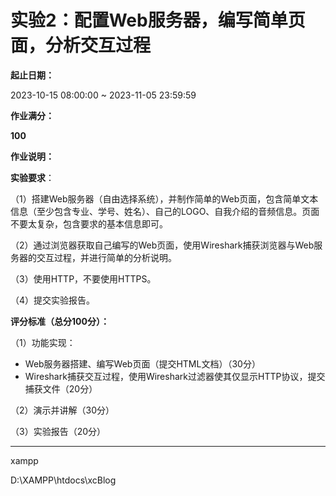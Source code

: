 # 实验2：配置Web服务器，编写简单页面，分析交互过程

**起止日期：**

2023-10-15 08:00:00 ~ 2023-11-05 23:59:59

**作业满分：**

**100**

**作业说明：**

**实验要求**：

（1）搭建Web服务器（自由选择系统），并制作简单的Web页面，包含简单文本信息（至少包含专业、学号、姓名）、自己的LOGO、自我介绍的音频信息。页面不要太复杂，包含要求的基本信息即可。

（2）通过浏览器获取自己编写的Web页面，使用Wireshark捕获浏览器与Web服务器的交互过程，并进行简单的分析说明。

（3）使用HTTP，不要使用HTTPS。

（4）提交实验报告。

**评分标准（总分100分）：**

（1）功能实现：

- Web服务器搭建、编写Web页面（提交HTML文档）（30分）
- Wireshark捕获交互过程，使用Wireshark过滤器使其仅显示HTTP协议，提交捕获文件（20分）

（2）演示并讲解（30分）

（3）实验报告（20分）

---

xampp

D:\XAMPP\htdocs\xcBlog
